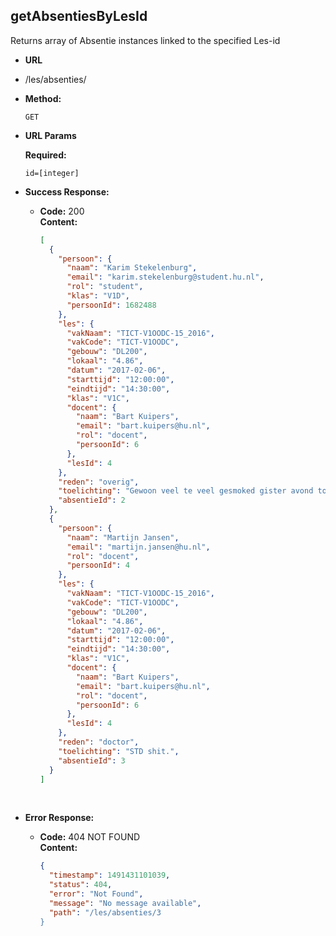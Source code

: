 **getAbsentiesByLesId**
----

Returns array of Absentie instances linked to the specified Les-id

+ **URL**

* /les/absenties/<id>

* **Method:**

  `GET` 

* **URL Params**

   **Required:**

   `id=[integer]`

* **Success Response:**

  * **Code:** 200 <br />
    **Content:** 

    ```json
    [
      {
        "persoon": {
          "naam": "Karim Stekelenburg",
          "email": "karim.stekelenburg@student.hu.nl",
          "rol": "student",
          "klas": "V1D",
          "persoonId": 1682488
        },
        "les": {
          "vakNaam": "TICT-V1OODC-15_2016",
          "vakCode": "TICT-V1OODC",
          "gebouw": "DL200",
          "lokaal": "4.86",
          "datum": "2017-02-06",
          "starttijd": "12:00:00",
          "eindtijd": "14:30:00",
          "klas": "V1C",
          "docent": {
            "naam": "Bart Kuipers",
            "email": "bart.kuipers@hu.nl",
            "rol": "docent",
            "persoonId": 6
          },
          "lesId": 4
        },
        "reden": "overig",
        "toelichting": "Gewoon veel te veel gesmoked gister avond toch.",
        "absentieId": 2
      },
      {
        "persoon": {
          "naam": "Martijn Jansen",
          "email": "martijn.jansen@hu.nl",
          "rol": "docent",
          "persoonId": 4
        },
        "les": {
          "vakNaam": "TICT-V1OODC-15_2016",
          "vakCode": "TICT-V1OODC",
          "gebouw": "DL200",
          "lokaal": "4.86",
          "datum": "2017-02-06",
          "starttijd": "12:00:00",
          "eindtijd": "14:30:00",
          "klas": "V1C",
          "docent": {
            "naam": "Bart Kuipers",
            "email": "bart.kuipers@hu.nl",
            "rol": "docent",
            "persoonId": 6
          },
          "lesId": 4
        },
        "reden": "doctor",
        "toelichting": "STD shit.",
        "absentieId": 3
      }
    ]
    ```

    ​

* **Error Response:**

  * **Code:** 404 NOT FOUND <br />
    **Content:**

    ```json
    {
      "timestamp": 1491431101039,
      "status": 404,
      "error": "Not Found",
      "message": "No message available",
      "path": "/les/absenties/3
    }
    ```
    ​
